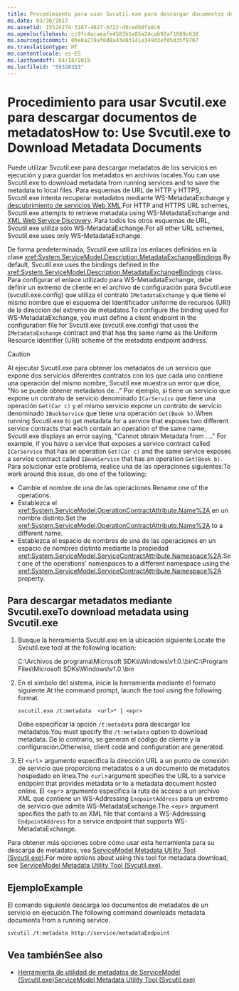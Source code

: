 ```yaml
---
title: Procedimiento para usar Svcutil.exe para descargar documentos de metadatos
ms.date: 03/30/2017
ms.assetid: 15524274-3167-4627-b722-d6cedb9fa8c6
ms.openlocfilehash: cc9fc4acaeafe4583b1e85a24cab97af1689c638
ms.sourcegitcommit: 0be8a279af6d8a43e03141e349d3efd5d35f8767
ms.translationtype: HT
ms.contentlocale: es-ES
ms.lasthandoff: 04/18/2019
ms.locfileid: "59328353"
---
```

# <a name="how-to-use-svcutilexe-to-download-metadata-documents"></a><span data-ttu-id="7e715-102">Procedimiento para usar Svcutil.exe para descargar documentos de metadatos</span><span class="sxs-lookup"><span data-stu-id="7e715-102">How to: Use Svcutil.exe to Download Metadata Documents</span></span>
<span data-ttu-id="7e715-103">Puede utilizar Svcutil.exe para descargar metadatos de los servicios en ejecución y para guardar los metadatos en archivos locales.</span><span class="sxs-lookup"><span data-stu-id="7e715-103">You can use Svcutil.exe to download metadata from running services and to save the metadata to local files.</span></span> <span data-ttu-id="7e715-104">Para esquemas de URL de HTTP y HTTPS, Svcutil.exe intenta recuperar metadatos mediante WS-MetadataExchange y [descubrimiento de servicios Web XML](https://go.microsoft.com/fwlink/?LinkId=94950).</span><span class="sxs-lookup"><span data-stu-id="7e715-104">For HTTP and HTTPS URL schemes, Svcutil.exe attempts to retrieve metadata using WS-MetadataExchange and [XML Web Service Discovery](https://go.microsoft.com/fwlink/?LinkId=94950).</span></span> <span data-ttu-id="7e715-105">Para todos los otros esquemas de URL, Svcutil.exe utiliza sólo WS-MetadataExchange.</span><span class="sxs-lookup"><span data-stu-id="7e715-105">For all other URL schemes, Svcutil.exe uses only WS-MetadataExchange.</span></span>  
  
 <span data-ttu-id="7e715-106">De forma predeterminada, Svcutil.exe utiliza los enlaces definidos en la clase <xref:System.ServiceModel.Description.MetadataExchangeBindings>.</span><span class="sxs-lookup"><span data-stu-id="7e715-106">By default, Svcutil.exe uses the bindings defined in the <xref:System.ServiceModel.Description.MetadataExchangeBindings> class.</span></span> <span data-ttu-id="7e715-107">Para configurar el enlace utilizado para WS-MetadataExchange, debe definir un extremo de cliente en el archivo de configuración para Svcutil.exe (svcutil.exe.config) que utiliza el contrato `IMetadataExchange` y que tiene el mismo nombre que el esquema del Identificador uniforme de recursos (URI) de la dirección del extremo de metadatos.</span><span class="sxs-lookup"><span data-stu-id="7e715-107">To configure the binding used for WS-MetadataExchange, you must define a client endpoint in the configuration file for Svcutil.exe (svcutil.exe.config) that uses the `IMetadataExchange` contract and that has the same name as the Uniform Resource Identifier (URI) scheme of the metadata endpoint address.</span></span>  
  
> [!CAUTION]
> <span data-ttu-id="7e715-108">Al ejecutar Svcutil.exe para obtener los metadatos de un servicio que expone dos servicios diferentes contratos con los que cada uno contiene una operación del mismo nombre, Svcutil.exe muestra un error que dice, "No se puede obtener metadatos de..." Por ejemplo, si tiene un servicio que expone un contrato de servicio denominado `ICarService` que tiene una operación `Get(Car c)` y el mismo servicio expone un contrato de servicio denominado `IBookService` que tiene una operación `Get(Book b)`.</span><span class="sxs-lookup"><span data-stu-id="7e715-108">When running Svcutil.exe to get metadata for a service that exposes two different service contracts that each contain an operation of the same name, Svcutil.exe displays an error saying, "Cannot obtain Metadata from ...." For example, if you have a service that exposes a service contract called `ICarService` that has an operation `Get(Car c)` and the same service exposes a service contract called `IBookService` that has an operation `Get(Book b)`.</span></span> <span data-ttu-id="7e715-109">Para solucionar este problema, realice una de las operaciones siguientes:</span><span class="sxs-lookup"><span data-stu-id="7e715-109">To work around this issue, do one of the following:</span></span>
>
> - <span data-ttu-id="7e715-110">Cambie el nombre de una de las operaciones.</span><span class="sxs-lookup"><span data-stu-id="7e715-110">Rename one of the operations.</span></span>
> - <span data-ttu-id="7e715-111">Establezca el <xref:System.ServiceModel.OperationContractAttribute.Name%2A> en un nombre distinto.</span><span class="sxs-lookup"><span data-stu-id="7e715-111">Set the <xref:System.ServiceModel.OperationContractAttribute.Name%2A> to a different name.</span></span>
> - <span data-ttu-id="7e715-112">Establezca el espacio de nombres de una de las operaciones en un espacio de nombres distinto mediante la propiedad <xref:System.ServiceModel.ServiceContractAttribute.Namespace%2A>.</span><span class="sxs-lookup"><span data-stu-id="7e715-112">Set one of the operations' namespaces to a different namespace using the <xref:System.ServiceModel.ServiceContractAttribute.Namespace%2A> property.</span></span>
  
## <a name="to-download-metadata-using-svcutilexe"></a><span data-ttu-id="7e715-113">Para descargar metadatos mediante Svcutil.exe</span><span class="sxs-lookup"><span data-stu-id="7e715-113">To download metadata using Svcutil.exe</span></span>  
  
1. <span data-ttu-id="7e715-114">Busque la herramienta Svcutil.exe en la ubicación siguiente:</span><span class="sxs-lookup"><span data-stu-id="7e715-114">Locate the Svcutil.exe tool at the following location:</span></span>  
  
     <span data-ttu-id="7e715-115">C:\Archivos de programa\Microsoft SDKs\Windows\v1.0.\bin</span><span class="sxs-lookup"><span data-stu-id="7e715-115">C:\Program Files\Microsoft SDKs\Windows\v1.0.\bin</span></span>  
  
2. <span data-ttu-id="7e715-116">En el símbolo del sistema, inicie la herramienta mediante el formato siguiente.</span><span class="sxs-lookup"><span data-stu-id="7e715-116">At the command prompt, launch the tool using the following format.</span></span>  
  
    ```  
    svcutil.exe /t:metadata  <url>* | <epr>  
    ```  
  
     <span data-ttu-id="7e715-117">Debe especificar la opción `/t:metadata` para descargar los metadatos.</span><span class="sxs-lookup"><span data-stu-id="7e715-117">You must specify the `/t:metadata` option to download metadata.</span></span> <span data-ttu-id="7e715-118">De lo contrario, se generan el código de cliente y la configuración.</span><span class="sxs-lookup"><span data-stu-id="7e715-118">Otherwise, client code and configuration are generated.</span></span>  
  
3. <span data-ttu-id="7e715-119">El <`url`> argumento especifica la dirección URL a un punto de conexión de servicio que proporciona metadatos o a un documento de metadatos hospedado en línea.</span><span class="sxs-lookup"><span data-stu-id="7e715-119">The <`url`>argument specifies the URL to a service endpoint that provides metadata or to a metadata document hosted online.</span></span> <span data-ttu-id="7e715-120">El <`epr`> argumento especifica la ruta de acceso a un archivo XML que contiene un WS-Addressing `EndpointAddress` para un extremo de servicio que admite WS-MetadataExchange.</span><span class="sxs-lookup"><span data-stu-id="7e715-120">The <`epr`> argument specifies the path to an XML file that contains a WS-Addressing `EndpointAddress` for a service endpoint that supports WS-MetadataExchange.</span></span>  
  
 <span data-ttu-id="7e715-121">Para obtener más opciones sobre cómo usar esta herramienta para su descarga de metadatos, vea [ServiceModel Metadata Utility Tool (Svcutil.exe)](../../../../docs/framework/wcf/servicemodel-metadata-utility-tool-svcutil-exe.md).</span><span class="sxs-lookup"><span data-stu-id="7e715-121">For more options about using this tool for metadata download, see [ServiceModel Metadata Utility Tool (Svcutil.exe)](../../../../docs/framework/wcf/servicemodel-metadata-utility-tool-svcutil-exe.md).</span></span>  
  
## <a name="example"></a><span data-ttu-id="7e715-122">Ejemplo</span><span class="sxs-lookup"><span data-stu-id="7e715-122">Example</span></span>  
 <span data-ttu-id="7e715-123">El comando siguiente descarga los documentos de metadatos de un servicio en ejecución.</span><span class="sxs-lookup"><span data-stu-id="7e715-123">The following command downloads metadata documents from a running service.</span></span>  
  
```  
svcutil /t:metadata http://service/metadataEndpoint  
```  
  
## <a name="see-also"></a><span data-ttu-id="7e715-124">Vea también</span><span class="sxs-lookup"><span data-stu-id="7e715-124">See also</span></span>

- [<span data-ttu-id="7e715-125">Herramienta de utilidad de metadatos de ServiceModel (Svcutil.exe)</span><span class="sxs-lookup"><span data-stu-id="7e715-125">ServiceModel Metadata Utility Tool (Svcutil.exe)</span></span>](../../../../docs/framework/wcf/servicemodel-metadata-utility-tool-svcutil-exe.md)
